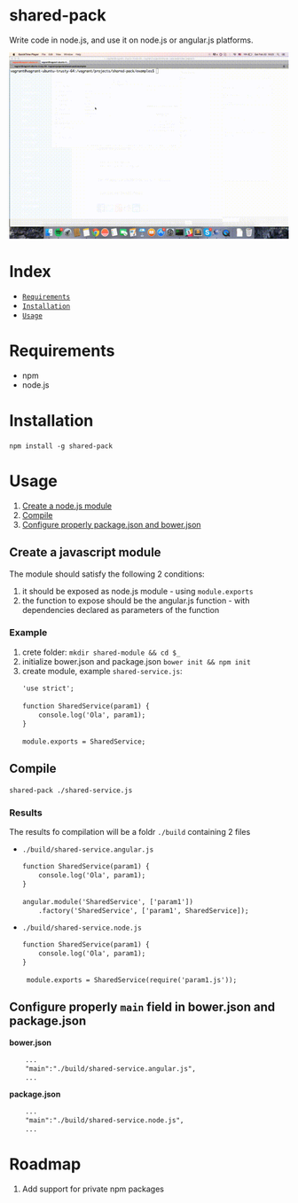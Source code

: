 # shared-pack

Write code in node.js, and use it on node.js or angular.js platforms.

<img src="./docs/usage.gif"/>


# Index
 
* [`Requirements`](#requirements)
* [`Installation`](#installation)
* [`Usage`](#usage)

<a name="requirements" id="requirements"></a>
# Requirements

* npm
* node.js

<a name="installation" id="installation"></a>
# Installation

`npm install -g shared-pack`

<a name="usage"></a>
# Usage

1. [Create a node.js module](#createModule)
2. [Compile](#compile)
3. [Configure properly package.json and bower.json](#setMain)

<a name="createModule"></a>
## Create a javascript module

The module should satisfy the following 2 conditions:

1. it should be exposed as node.js module - using `module.exports`
2. the function to expose should be the angular.js function - with dependencies declared as parameters of the function

### Example

1. crete folder: `mkdir shared-module && cd $_`
2. initialize bower.json and package.json `bower init && npm init`
3. create module, example `shared-service.js`:
 	```
 	'use strict';

	function SharedService(param1) {
		console.log('Ola', param1);
	}

	module.exports = SharedService;
 	``` 

<a name="compile"></a>
## Compile

```
shared-pack ./shared-service.js
```

<a name="result"></a>
### Results

The results fo compilation will be a foldr `./build` containing 2 files

* `./build/shared-service.angular.js`

	```
	function SharedService(param1) {
		console.log('Ola', param1);
	}

	angular.module('SharedService', ['param1'])
		.factory('SharedService', ['param1', SharedService]);
	```

* `./build/shared-service.node.js`

	```
	function SharedService(param1) {
		console.log('Ola', param1);
	}

	 module.exports = SharedService(require('param1.js'));
	```

<a name="setMain"></a>
## Configure properly `main` field in bower.json and package.json

**bower.json**

```
	...
	"main":"./build/shared-service.angular.js",
	...
```

**package.json**

```
	...
	"main":"./build/shared-service.node.js",
	...
```

# Roadmap

1. Add support for private npm packages



